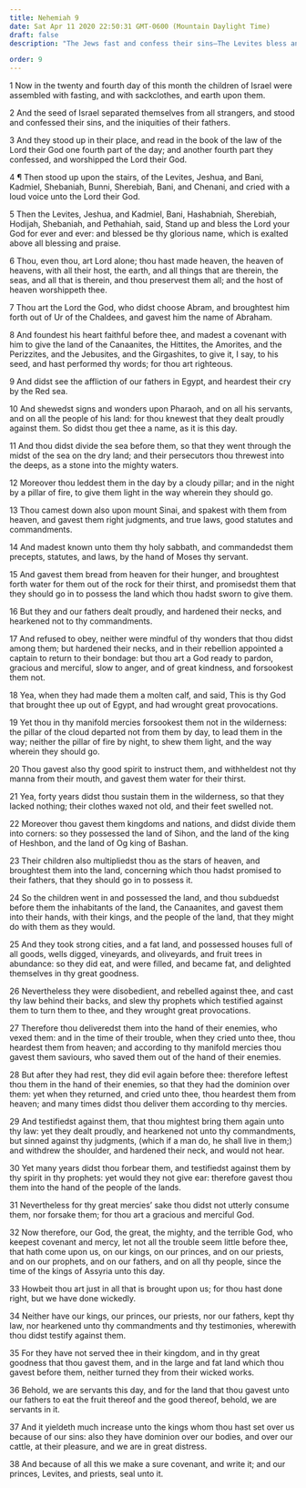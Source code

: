 ```yaml
---
title: Nehemiah 9
date: Sat Apr 11 2020 22:50:31 GMT-0600 (Mountain Daylight Time)
draft: false
description: "The Jews fast and confess their sins—The Levites bless and praise the Lord and recite His goodness toward Israel."

order: 9
---
```

    
1 Now in the twenty and fourth day of this month the children of Israel were assembled with fasting, and with sackclothes, and earth upon them.

2 And the seed of Israel separated themselves from all strangers, and stood and confessed their sins, and the iniquities of their fathers.

3 And they stood up in their place, and read in the book of the law of the Lord their God one fourth part of the day; and another fourth part they confessed, and worshipped the Lord their God.

4 ¶ Then stood up upon the stairs, of the Levites, Jeshua, and Bani, Kadmiel, Shebaniah, Bunni, Sherebiah, Bani, and Chenani, and cried with a loud voice unto the Lord their God.

5 Then the Levites, Jeshua, and Kadmiel, Bani, Hashabniah, Sherebiah, Hodijah, Shebaniah, and Pethahiah, said, Stand up and bless the Lord your God for ever and ever: and blessed be thy glorious name, which is exalted above all blessing and praise.

6 Thou, even thou, art Lord alone; thou hast made heaven, the heaven of heavens, with all their host, the earth, and all things that are therein, the seas, and all that is therein, and thou preservest them all; and the host of heaven worshippeth thee.

7 Thou art the Lord the God, who didst choose Abram, and broughtest him forth out of Ur of the Chaldees, and gavest him the name of Abraham.

8 And foundest his heart faithful before thee, and madest a covenant with him to give the land of the Canaanites, the Hittites, the Amorites, and the Perizzites, and the Jebusites, and the Girgashites, to give it, I say, to his seed, and hast performed thy words; for thou art righteous.

9 And didst see the affliction of our fathers in Egypt, and heardest their cry by the Red sea.

10 And shewedst signs and wonders upon Pharaoh, and on all his servants, and on all the people of his land: for thou knewest that they dealt proudly against them. So didst thou get thee a name, as it is this day.

11 And thou didst divide the sea before them, so that they went through the midst of the sea on the dry land; and their persecutors thou threwest into the deeps, as a stone into the mighty waters.

12 Moreover thou leddest them in the day by a cloudy pillar; and in the night by a pillar of fire, to give them light in the way wherein they should go.

13 Thou camest down also upon mount Sinai, and spakest with them from heaven, and gavest them right judgments, and true laws, good statutes and commandments.

14 And madest known unto them thy holy sabbath, and commandedst them precepts, statutes, and laws, by the hand of Moses thy servant.

15 And gavest them bread from heaven for their hunger, and broughtest forth water for them out of the rock for their thirst, and promisedst them that they should go in to possess the land which thou hadst sworn to give them.

16 But they and our fathers dealt proudly, and hardened their necks, and hearkened not to thy commandments.

17 And refused to obey, neither were mindful of thy wonders that thou didst among them; but hardened their necks, and in their rebellion appointed a captain to return to their bondage: but thou art a God ready to pardon, gracious and merciful, slow to anger, and of great kindness, and forsookest them not.

18 Yea, when they had made them a molten calf, and said, This is thy God that brought thee up out of Egypt, and had wrought great provocations.

19 Yet thou in thy manifold mercies forsookest them not in the wilderness: the pillar of the cloud departed not from them by day, to lead them in the way; neither the pillar of fire by night, to shew them light, and the way wherein they should go.

20 Thou gavest also thy good spirit to instruct them, and withheldest not thy manna from their mouth, and gavest them water for their thirst.

21 Yea, forty years didst thou sustain them in the wilderness, so that they lacked nothing; their clothes waxed not old, and their feet swelled not.

22 Moreover thou gavest them kingdoms and nations, and didst divide them into corners: so they possessed the land of Sihon, and the land of the king of Heshbon, and the land of Og king of Bashan.

23 Their children also multipliedst thou as the stars of heaven, and broughtest them into the land, concerning which thou hadst promised to their fathers, that they should go in to possess it.

24 So the children went in and possessed the land, and thou subduedst before them the inhabitants of the land, the Canaanites, and gavest them into their hands, with their kings, and the people of the land, that they might do with them as they would.

25 And they took strong cities, and a fat land, and possessed houses full of all goods, wells digged, vineyards, and oliveyards, and fruit trees in abundance: so they did eat, and were filled, and became fat, and delighted themselves in thy great goodness.

26 Nevertheless they were disobedient, and rebelled against thee, and cast thy law behind their backs, and slew thy prophets which testified against them to turn them to thee, and they wrought great provocations.

27 Therefore thou deliveredst them into the hand of their enemies, who vexed them: and in the time of their trouble, when they cried unto thee, thou heardest them from heaven; and according to thy manifold mercies thou gavest them saviours, who saved them out of the hand of their enemies.

28 But after they had rest, they did evil again before thee: therefore leftest thou them in the hand of their enemies, so that they had the dominion over them: yet when they returned, and cried unto thee, thou heardest them from heaven; and many times didst thou deliver them according to thy mercies.

29 And testifiedst against them, that thou mightest bring them again unto thy law: yet they dealt proudly, and hearkened not unto thy commandments, but sinned against thy judgments, (which if a man do, he shall live in them;) and withdrew the shoulder, and hardened their neck, and would not hear.

30 Yet many years didst thou forbear them, and testifiedst against them by thy spirit in thy prophets: yet would they not give ear: therefore gavest thou them into the hand of the people of the lands.

31 Nevertheless for thy great mercies’ sake thou didst not utterly consume them, nor forsake them; for thou art a gracious and merciful God.

32 Now therefore, our God, the great, the mighty, and the terrible God, who keepest covenant and mercy, let not all the trouble seem little before thee, that hath come upon us, on our kings, on our princes, and on our priests, and on our prophets, and on our fathers, and on all thy people, since the time of the kings of Assyria unto this day.

33 Howbeit thou art just in all that is brought upon us; for thou hast done right, but we have done wickedly.

34 Neither have our kings, our princes, our priests, nor our fathers, kept thy law, nor hearkened unto thy commandments and thy testimonies, wherewith thou didst testify against them.

35 For they have not served thee in their kingdom, and in thy great goodness that thou gavest them, and in the large and fat land which thou gavest before them, neither turned they from their wicked works.

36 Behold, we are servants this day, and for the land that thou gavest unto our fathers to eat the fruit thereof and the good thereof, behold, we are servants in it.

37 And it yieldeth much increase unto the kings whom thou hast set over us because of our sins: also they have dominion over our bodies, and over our cattle, at their pleasure, and we are in great distress.

38 And because of all this we make a sure covenant, and write it; and our princes, Levites, and priests, seal unto it.
